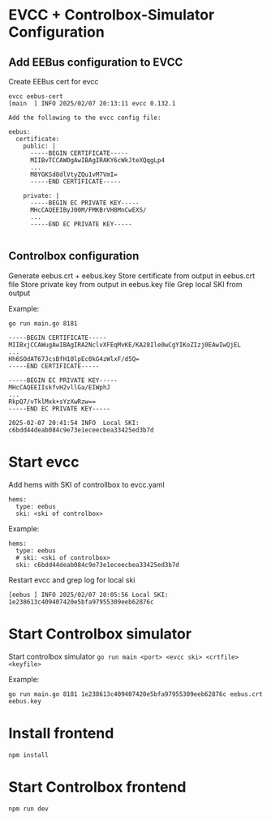 
# EVCC + Controlbox-Simulator Configuration

## Add EEBus configuration to EVCC 
Create EEBus cert for evcc

```
evcc eebus-cert
[main  ] INFO 2025/02/07 20:13:11 evcc 0.132.1

Add the following to the evcc config file:

eebus:
  certificate:
    public: |
      -----BEGIN CERTIFICATE-----
      MIIBvTCCAWOgAwIBAgIRAKY6cWkJteXQqgLp4
      ...
      M8YGKSd8dlVtyZQu1vM7VmI=
      -----END CERTIFICATE-----
      
    private: |
      -----BEGIN EC PRIVATE KEY-----
      MHcCAQEEIByJ00M/FMKBrVH8MnCwEXS/
      ...
      -----END EC PRIVATE KEY-----
      
```

## Controlbox configuration
Generate eebus.crt + eebus.key
Store certificate from output in eebus.crt file
Store private key from output in eebus.key file
Grep local SKI from output

Example:
```
go run main.go 8181 

-----BEGIN CERTIFICATE-----
MIIBxjCCAWugAwIBAgIRA2NclvXFEqMvKE/KA28Ile0wCgYIKoZIzj0EAwIwQjEL
...
Hh6SOdAT67JcsBfH10lpEc0kG4zWlxF/d5Q=
-----END CERTIFICATE-----

-----BEGIN EC PRIVATE KEY-----
MHcCAQEEIIskfvH2vllGa/EIWphJ
...
RkpQ7/vTklMxk+sYzXwRzw==
-----END EC PRIVATE KEY-----

2025-02-07 20:41:54 INFO  Local SKI: c6bdd44deab084c9e73e1eceecbea33425ed3b7d
```

# Start evcc

Add hems with SKI of controllbox to evcc.yaml
```
hems:
  type: eebus
  ski: <ski of controlbox>
```

Example:
```
hems:
  type: eebus
  # ski: <ski of controlbox>
  ski: c6bdd44deab084c9e73e1eceecbea33425ed3b7d

```

Restart evcc and grep log for local ski
```
[eebus ] INFO 2025/02/07 20:05:56 Local SKI: 1e238613c409407420e5bfa97955309eeb62876c
```

# Start Controlbox simulator

Start controlbox simulator
`go run main <port> <evcc ski> <crtfile> <keyfile>`

Example:
```
go run main.go 8181 1e238613c409407420e5bfa97955309eeb62876c eebus.crt eebus.key
```

# Install frontend

```
npm install
```

# Start Controlbox frontend 
```
npm run dev
```

